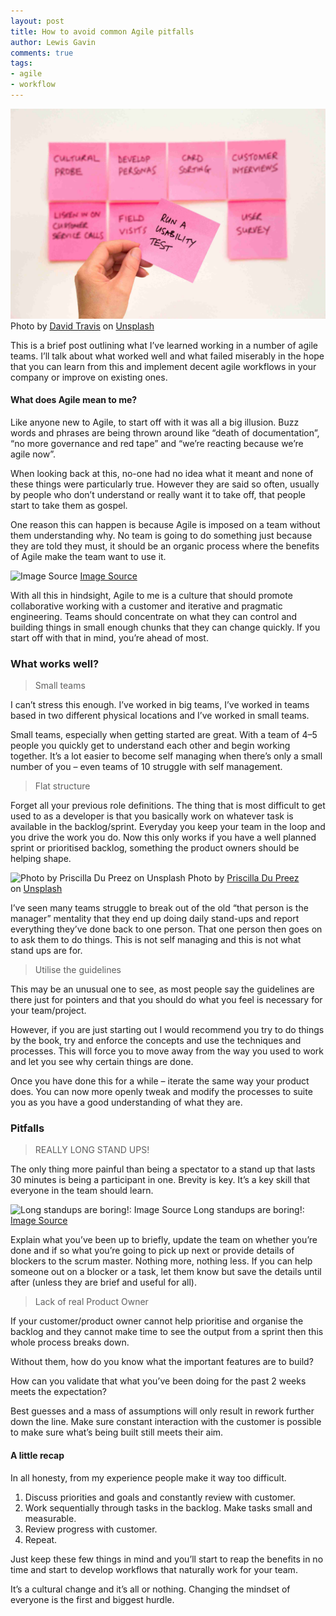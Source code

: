 ```yaml
---
layout: post
title: How to avoid common Agile pitfalls
author: Lewis Gavin
comments: true
tags:
- agile
- workflow
---
```


![Photo by [David Travis](https://unsplash.com/@dtravisphd?utm_source=medium&utm_medium=referral) on [Unsplash](https://unsplash.com?utm_source=medium&utm_medium=referral)](../images/avoidagile.jpg)
Photo by [David Travis](https://unsplash.com/@dtravisphd?utm_source=medium&utm_medium=referral) on [Unsplash](https://unsplash.com?utm_source=medium&utm_medium=referral)

This is a brief post outlining what I’ve learned working in a number of agile teams. I’ll talk about what worked well and what failed miserably in the hope that you can learn from this and implement decent agile workflows in your company or improve on existing ones.

#### What does Agile mean to me?

Like anyone new to Agile, to start off with it was all a big illusion. Buzz words and phrases are being thrown around like “death of documentation”, “no more governance and red tape” and “we’re reacting because we’re agile now”.

When looking back at this, no-one had no idea what it meant and none of these things were particularly true. However they are said so often, usually by people who don’t understand or really want it to take off, that people start to take them as gospel.

One reason this can happen is because Agile is imposed on a team without them understanding why. No team is going to do something just because they are told they must, it should be an organic process where the benefits of Agile make the team want to use it.

![[Image Source](http://anagilemind.net/2015/02/07/collection-of-agile-related-memes/)](https://cdn-images-1.medium.com/max/800/0*75uoqEviI7kb1v-7.jpg)
[Image Source](http://anagilemind.net/2015/02/07/collection-of-agile-related-memes/)

With all this in hindsight, Agile to me is a culture that should promote collaborative working with a customer and iterative and pragmatic engineering. Teams should concentrate on what they can control and building things in small enough chunks that they can change quickly. If you start off with that in mind, you’re ahead of most.

### What works well?

> Small teams

I can’t stress this enough. I’ve worked in big teams, I’ve worked in teams based in two different physical locations and I’ve worked in small teams.

Small teams, especially when getting started are great. With a team of 4–5 people you quickly get to understand each other and begin working together. It’s a lot easier to become self managing when there’s only a small number of you – even teams of 10 struggle with self management.

> Flat structure

Forget all your previous role definitions. The thing that is most difficult to get used to as a developer is that you basically work on whatever task is available in the backlog/sprint. Everyday you keep your team in the loop and you drive the work you do. Now this only works if you have a well planned sprint or prioritised backlog, something the product owners should be helping shape.

![Photo by [Priscilla Du Preez](https://unsplash.com/@priscilladupreez?utm_source=medium&utm_medium=referral) on [Unsplash](https://unsplash.com?utm_source=medium&utm_medium=referral)](https://cdn-images-1.medium.com/max/800/0*upExsc1RNUbkLFKk)
Photo by [Priscilla Du Preez](https://unsplash.com/@priscilladupreez?utm_source=medium&utm_medium=referral) on [Unsplash](https://unsplash.com?utm_source=medium&utm_medium=referral)

I’ve seen many teams struggle to break out of the old “that person is the manager” mentality that they end up doing daily stand-ups and report everything they’ve done back to one person. That one person then goes on to ask them to do things. This is not self managing and this is not what stand ups are for.

> Utilise the guidelines

This may be an unusual one to see, as most people say the guidelines are there just for pointers and that you should do what you feel is necessary for your team/project.

However, if you are just starting out I would recommend you try to do things by the book, try and enforce the concepts and use the techniques and processes. This will force you to move away from the way you used to work and let you see why certain things are done.

Once you have done this for a while – iterate the same way your product does. You can now more openly tweak and modify the processes to suite you as you have a good understanding of what they are.

### Pitfalls

> REALLY LONG STAND UPS!

The only thing more painful than being a spectator to a stand up that lasts 30 minutes is being a participant in one. Brevity is key. It’s a key skill that everyone in the team should learn.

![Long standups are boring!: [Image Source](https://giphy.com/explore/bored)](https://cdn-images-1.medium.com/max/800/0*6HOMnrFEWk3Zq0XF.gif)
Long standups are boring!: [Image Source](https://giphy.com/explore/bored)

Explain what you’ve been up to briefly, update the team on whether you’re done and if so what you’re going to pick up next or provide details of blockers to the scrum master. Nothing more, nothing less. If you can help someone out on a blocker or a task, let them know but save the details until after (unless they are brief and useful for all).

> Lack of real Product Owner

If your customer/product owner cannot help prioritise and organise the backlog and they cannot make time to see the output from a sprint then this whole process breaks down.

Without them, how do you know what the important features are to build?

How can you validate that what you’ve been doing for the past 2 weeks meets the expectation?

Best guesses and a mass of assumptions will only result in rework further down the line. Make sure constant interaction with the customer is possible to make sure what’s being built still meets their aim.

#### A little recap

In all honesty, from my experience people make it way too difficult.

1.  Discuss priorities and goals and constantly review with customer.
2.  Work sequentially through tasks in the backlog. Make tasks small and measurable.
3.  Review progress with customer.
4.  Repeat.

Just keep these few things in mind and you’ll start to reap the benefits in no time and start to develop workflows that naturally work for your team.

It’s a cultural change and it’s all or nothing. Changing the mindset of everyone is the first and biggest hurdle.
